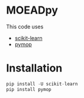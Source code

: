 # MOEADpy

This code uses 
* [scikit-learn](https://github.com/scikit-learn/scikit-learn)
* [pymop](https://github.com/msu-coinlab/pymop)

# Installation
```python
pip install -U scikit-learn
pip install pymop
```
